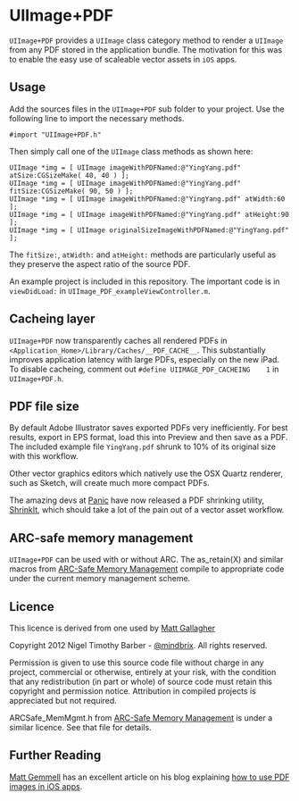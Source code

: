 UIImage+PDF
===========

`UIImage+PDF` provides a `UIImage` class category method to render a `UIImage` from any PDF stored in the application bundle. The motivation for this was to enable the easy use of scaleable vector assets in `iOS` apps.


Usage
-----

Add the sources files in the `UIImage+PDF` sub folder to your project. Use the following line to import the necessary methods.

	#import "UIImage+PDF.h"
	
Then simply call one of the `UIImage` class methods as shown here:

	UIImage *img = [ UIImage imageWithPDFNamed:@"YingYang.pdf" atSize:CGSizeMake( 40, 40 ) ];
	UIImage *img = [ UIImage imageWithPDFNamed:@"YingYang.pdf" fitSize:CGSizeMake( 90, 50 ) ];
	UIImage *img = [ UIImage imageWithPDFNamed:@"YingYang.pdf" atWidth:60 ];
	UIImage *img = [ UIImage imageWithPDFNamed:@"YingYang.pdf" atHeight:90 ];
	UIImage *img = [ UIImage originalSizeImageWithPDFNamed:@"YingYang.pdf" ];

The `fitSize:`, `atWidth:` and `atHeight:` methods are particularly useful as they preserve the aspect ratio of the source PDF.

An example project is included in this repository. The important code is in `viewDidLoad:` in `UIImage_PDF_exampleViewController.m`.


Cacheing layer
--------------
`UIImage+PDF` now transparently caches all rendered PDFs in `<Application_Home>/Library/Caches/__PDF_CACHE__`. This substantially improves application latency with large PDFs, especially on the new iPad. To disable cacheing, comment out `#define UIIMAGE_PDF_CACHEING    1` in `UIImage+PDF.h`.


PDF file size
-------------

By default Adobe Illustrator saves exported PDFs very inefficiently. For best results, export in EPS format, load this into Preview and then save as a PDF. The included example file `YingYang.pdf` shrunk to 10% of its original size with this workflow.

Other vector graphics editors which natively use the OSX Quartz renderer, such as Sketch, will create much more compact PDFs.

The amazing devs at [Panic](http://www.panic.com/) have now released a PDF shrinking utility, [ShrinkIt](http://www.panic.com/blog/2010/02/shrinkit-1-0/), which should take a lot of the pain out of a vector asset workflow.


ARC-safe memory management
--------------------------

`UIImage+PDF` can be used with or without ARC.  The as_retain(X) and similar macros from [ARC-Safe Memory Management](https://github.com/kstenerud/ARCSafe-MemManagement) compile to appropriate code under the current memory management scheme. 


Licence
-------

This licence is derived from one used by [Matt Gallagher](http://projectswithlove.com/about.html)

Copyright 2012 Nigel Timothy Barber - [@mindbrix](http://twitter.com/mindbrix). All rights reserved.

Permission is given to use this source code file without charge in any project, commercial or otherwise, entirely at your risk, with the condition that any redistribution (in part or whole) of source code must retain this copyright and permission notice. Attribution in compiled projects is appreciated but not required.

ARCSafe_MemMgmt.h from [ARC-Safe Memory Management](https://github.com/kstenerud/ARCSafe-MemManagement) is under a similar licence. See that file for details.


Further Reading
---------------

[Matt Gemmell](http://twitter.com/mattgemmell) has an excellent article on his blog explaining [how to use PDF images in iOS apps](http://mattgemmell.com/2012/02/10/using-pdf-images-in-ios-apps/).
